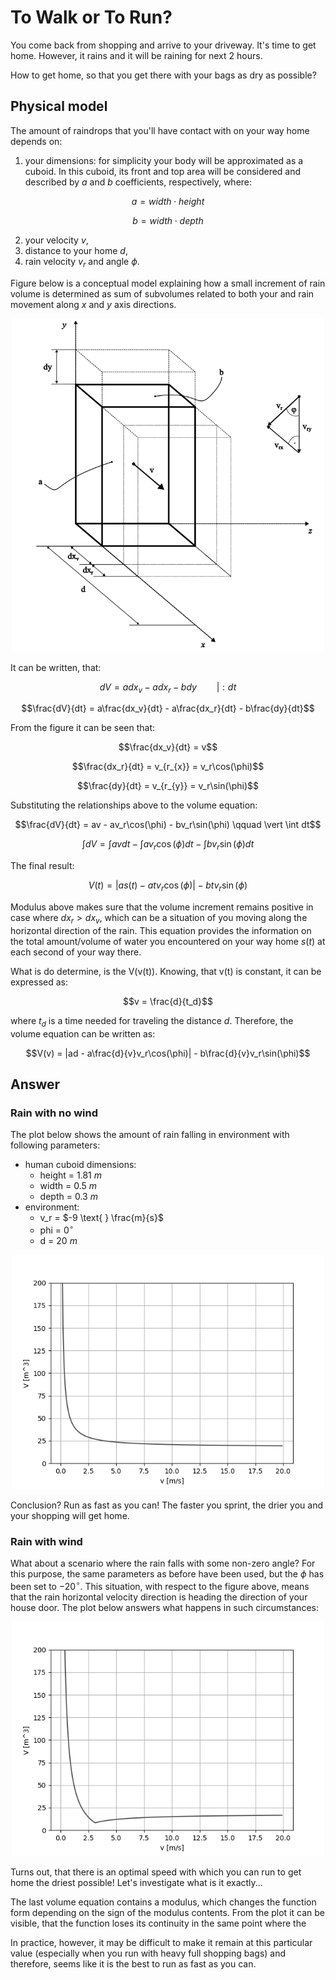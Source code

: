# To Walk or To Run?
You come back from shopping and arrive to your driveway. It's time to get home. However, it rains and it will be raining for next 2 hours.

How to get home, so that you get there with your bags as dry as possible?

## Physical model
The amount of raindrops that you'll have contact with on your way home depends on:
1. your dimensions: for simplicity your body will be approximated as a cuboid. In this cuboid, its front and top area will be considered and described by $a$ and $b$ coefficients, respectively, where:
```math
a = width \cdot height
```
```math
b = width \cdot depth
```
2. your velocity $v$,
3. distance to your home $d$,
4. rain velocity $v_r$ and angle $\phi$.

Figure below is a conceptual model explaining how a small increment of rain volume is determined as sum of subvolumes related to both your and rain movement along $x$ and $y$ axis directions.

<p align="center"><img src="images/model.png" width="500" class="center"/></p>

It can be written, that:
```math
dV = adx_v - adx_r - bdy \qquad \vert : dt
```
```math
\frac{dV}{dt} = a\frac{dx_v}{dt} - a\frac{dx_r}{dt} - b\frac{dy}{dt}
```

From the figure it can be seen that:
```math
\frac{dx_v}{dt} = v
```
```math
\frac{dx_r}{dt} = v_{r_{x}} = v_r\cos(\phi)
```
```math
\frac{dy}{dt} = v_{r_{y}} = v_r\sin(\phi)
```

Substituting the relationships above to the volume equation:
```math
\frac{dV}{dt} = av - av_r\cos(\phi) - bv_r\sin(\phi) \qquad \vert \int dt
```
```math
\int dV = \int av dt - \int av_r\cos(\phi) dt - \int bv_r\sin(\phi) dt
```
The final result:
```math
V(t) = |as(t) - atv_r\cos(\phi)| - btv_r\sin(\phi)
```
Modulus above makes sure that the volume increment remains positive in case where $dx_r > dx_v$, which can be a situation of you moving along the horizontal direction of the rain.
This equation provides the information on the total amount/volume of water you encountered on your way home $s(t)$ at each second of your way there.

What is do determine, is the V(v(t)). Knowing, that v(t) is constant, it can be expressed as:
```math
v = \frac{d}{t_d}
```
where $t_d$ is a time needed for traveling the distance $d$.
Therefore, the volume equation can be written as:
```math
V(v) = |ad - a\frac{d}{v}v_r\cos(\phi)| - b\frac{d}{v}v_r\sin(\phi)
```
## Answer
### Rain with no wind
The plot below shows the amount of rain falling in environment with following parameters:
- human cuboid dimensions:
  - height = $1.81 \text{ } m$
  - width = $0.5 \text{ } m$
  - depth = $0.3 \text{ } m$
- environment:
  - v_r = $-9 \text{ } \frac{m}{s}$
  - phi = $0^{\circ}$
  - d = $20 \text{ } m$

<p align="center"><img src="images/plot-no-wind.png" width="500" class="center"/></p>

 Conclusion? Run as fast as you can! The faster you sprint, the drier you and your shopping will get home.

 ### Rain with wind
 What about a scenario where the rain falls with some non-zero angle? For this purpose, the same parameters as before have been used, but the $\phi$ has been set to $-20^{\circ}$. This situation, with respect to the figure above, means that the rain horizontal velocity direction is heading the direction of your house door.
 The plot below answers what happens in such circumstances:
<p align="center"><img src="images/plot-wind.png" width="500" class="center"/></p>

Turns out, that there is an optimal speed with which you can run to get home the driest possible! Let's investigate what is it exactly...

The last volume equation contains a modulus, which changes the function form depending on the sign of the modulus contents. From the plot it can be visible, that the function loses its continuity in the same point where the 

In practice, however, it may be difficult to make it remain at this particular value (especially when you run with heavy full shopping bags) and therefore, seems like it is the best to run as fast as you can.

